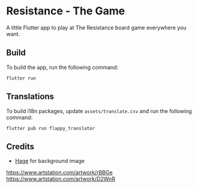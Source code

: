 # Resistance - The Game

A little Flutter app to play at The Resistance board game everywhere you want.

## Build

To build the app, run the following command:

```flutter run```

## Translations

To build i18n packages, update `assets/translate.csv` and run the following command:

```flutter pub run flappy_translator```

## Credits

- [Hage](https://twitter.com/hage_2013) for background image

https://www.artstation.com/artwork/rBBGe
https://www.artstation.com/artwork/D2WnR